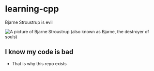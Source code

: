 # learning-cpp

Bjarne Stroustrup is evil

![A picture of Bjarne Stroustrup (also known as Bjarne, the destroyer of souls)](https://user-images.githubusercontent.com/62119804/165332873-57957c92-05b9-42d2-961c-0bab92a46244.jpg)

## I know my code is bad

* That is why this repo exists  
